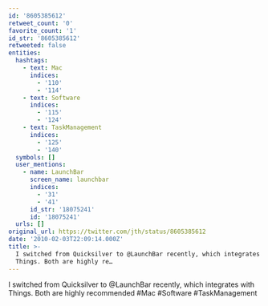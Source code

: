 ```yaml
---
id: '8605385612'
retweet_count: '0'
favorite_count: '1'
id_str: '8605385612'
retweeted: false
entities:
  hashtags:
    - text: Mac
      indices:
        - '110'
        - '114'
    - text: Software
      indices:
        - '115'
        - '124'
    - text: TaskManagement
      indices:
        - '125'
        - '140'
  symbols: []
  user_mentions:
    - name: LaunchBar
      screen_name: launchbar
      indices:
        - '31'
        - '41'
      id_str: '18075241'
      id: '18075241'
  urls: []
original_url: https://twitter.com/jth/status/8605385612
date: '2010-02-03T22:09:14.000Z'
title: >-
  I switched from Quicksilver to @LaunchBar recently, which integrates with
  Things. Both are highly re…
---
```


I switched from Quicksilver to @LaunchBar recently, which integrates with Things. Both are highly recommended #Mac #Software #TaskManagement
